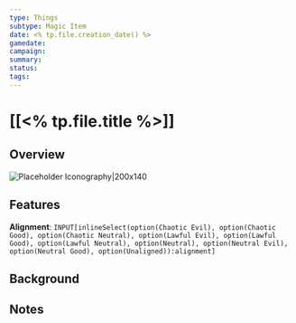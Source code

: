 ```yaml
---
type: Things
subtype: Magic Item
date: <% tp.file.creation_date() %>
gamedate:
campaign:
summary:
status:
tags:
---
```


# [[<% tp.file.title %>]]

## Overview 
![Placeholder Iconography|200x140](ImagePlaceholder.png)


## Features
**Alignment**: `INPUT[inlineSelect(option(Chaotic Evil), option(Chaotic Good), option(Chaotic Neutral), option(Lawful Evil), option(Lawful Good), option(Lawful Neutral), option(Neutral), option(Neutral Evil), option(Neutral Good), option(Unaligned)):alignment]`

## Background


## Notes
